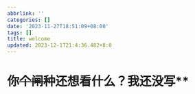 ```yaml
---
abbrlink: ''
categories: []
date: '2023-11-27T18:51:09+08:00'
tags: []
title: welcome
updated: 2023-12-1T21:4:36.482+8:0
---
```

# **你~~个闸种~~还想看什么？我还没写****

